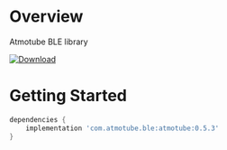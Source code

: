# Overview
Atmotube BLE library

[ ![Download](https://api.bintray.com/packages/notanotherone/atmotube/atmotube/images/download.svg) ](https://bintray.com/notanotherone/atmotube/atmotube/_latestVersion)
# Getting Started
```groovy
dependencies {
    implementation 'com.atmotube.ble:atmotube:0.5.3'
}
```
